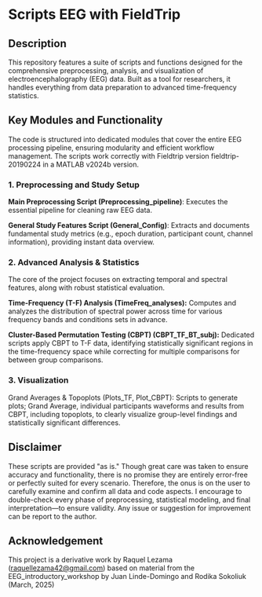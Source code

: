 # Scripts EEG with FieldTrip

## Description
This repository features a suite of scripts and functions designed for the comprehensive preprocessing, analysis, and visualization of electroencephalography (EEG) data. Built as a tool for researchers, it handles everything from data preparation to advanced time-frequency statistics.

## Key Modules and Functionality
The code is structured into dedicated modules that cover the entire EEG processing pipeline, ensuring modularity and efficient workflow management.
The scripts work correctly with Fieldtrip version fieldtrip-20190224 in a MATLAB v2024b version. 

### 1. Preprocessing and Study Setup
**Main Preprocessing Script (Preprocessing_pipeline)**: Executes the essential pipeline for cleaning raw EEG data.

**General Study Features Script (General_Config)**: Extracts and documents fundamental study metrics (e.g., epoch duration, participant count, channel information), providing instant data overview.

### 2. Advanced Analysis & Statistics
The core of the project focuses on extracting temporal and spectral features, along with robust statistical evaluation.

**Time-Frequency (T-F) Analysis (TimeFreq_analyses):** Computes and analyzes the distribution of spectral power across time for various frequency bands and conditions sets in advance.

**Cluster-Based Permutation Testing (CBPT) (CBPT_TF_BT_subj):** Dedicated scripts apply CBPT to T-F data, identifying statistically significant regions in the time-frequency space while correcting for multiple comparisons for between group comparisons.

### 3. Visualization
Grand Averages & Topoplots (Plots_TF, Plot_CBPT): Scripts to generate plots; Grand Average, individual participants waveforms and results from CBPT, including topoplots, to clearly visualize group-level findings and statistically significant differences.

## Disclaimer 
These scripts are provided "as is." Though great care was taken to ensure accuracy and functionality, there is no promise they are entirely error-free or perfectly suited for every scenario. Therefore, the onus is on the user to carefully examine and confirm all data and code aspects. I encourage to double-check every phase of preprocessing, statistical modeling, and final interpretation—to ensure validity. Any issue or suggestion for improvement can be report to the author. 


## Acknowledgement
This project is a derivative work by Raquel Lezama (raquellezama42@gmail.com) based on material from the EEG_introductory_workshop by Juan Linde-Domingo and Rodika Sokoliuk (March, 2025)
